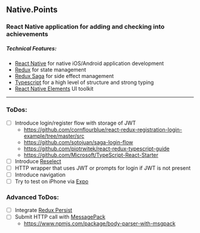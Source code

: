 ## Native.Points
### React Native application for adding and checking into achievements

##### Technical Features:
* [React Native](https://facebook.github.io/react-native/) for native iOS/Android application development
* [Redux](https://redux.js.org/) for state management
* [Redux Saga](https://redux-saga.js.org/) for side effect management
* [Typescript](https://www.typescriptlang.org/) for a high level of structure and strong typing
* [React Native Elements](https://bozzmob.github.io/react-native-elements/) UI toolkit
---
### ToDos:
- [ ] Introduce login/register flow with storage of JWT
    - https://github.com/cornflourblue/react-redux-registration-login-example/tree/master/src
    - https://github.com/sotojuan/saga-login-flow
    - https://github.com/piotrwitek/react-redux-typescript-guide
    - https://github.com/Microsoft/TypeScript-React-Starter
- [ ] Introduce [Reselect](https://github.com/reduxjs/reselect)
- [ ] HTTP wrapper that uses JWT or prompts for login if JWT is not present
- [ ] Introduce navigation	
- [ ] Try to test on iPhone via [Expo](expo.io)	

### Advanced ToDos:	
- [ ] Integrate [Redux Persist](https://github.com/rt2zz/redux-persist)	
- [ ] Submit HTTP call with [MessagePack](https://msgpack.org/index.html)	
    - https://www.npmjs.com/package/body-parser-with-msgpack